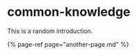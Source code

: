 # common-knowledge

This is a random introduction.



{% page-ref page="another-page.md" %}









